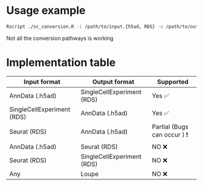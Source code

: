 # Usage example

```bash
Rscript ./sc_conversion.R -i /path/to/input.{h5ad, RDS} -o /path/to/output.{h5ad, RDS} -t {seurat, sce, loupe} 
```

Not all the conversion pathways is working

# Implementation table

| Input format               | Output format              | Supported                                          |
| -------------------------- | -------------------------- | -------------------------------------------------- |
| AnnData (.h5ad)            | SingleCellExperiment (RDS) | Yes :white_check_mark:                             |
| SingleCellExperiment (RDS) | AnnData (.h5ad)            | Yes :white_check_mark:                             |
| Seurat (RDS)               | AnnData (.h5ad)            | Partial (Bugs can occur ) :heavy_exclamation_mark: |
| AnnData (.h5ad)            | Seurat (RDS)               | NO :x:                                             |
| Seurat (RDS)               | SingleCellExperiment (RDS) | NO :x:                                             |
| Any                        | Loupe                      | NO :x:                                             |
